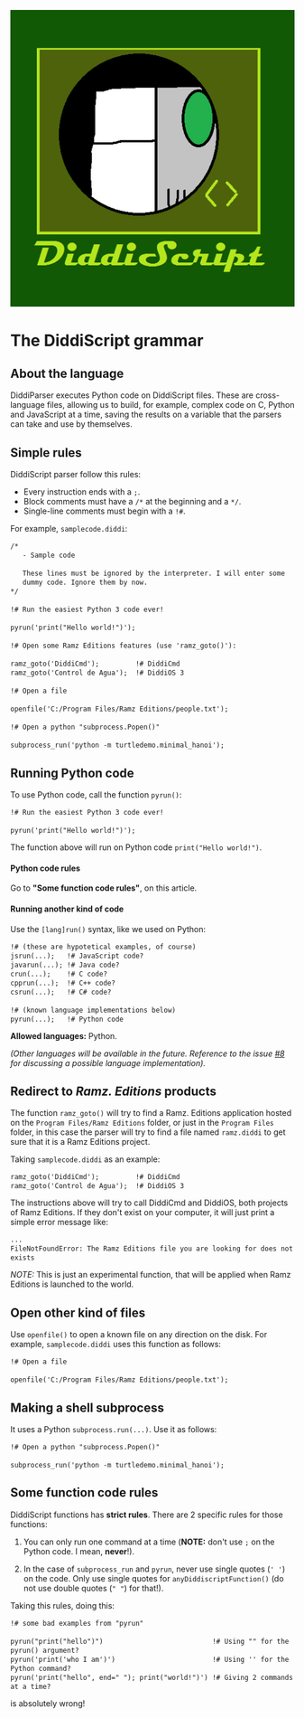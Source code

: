 ![DiddiScript icon](https://github.com/DiddiLeija/DiddiLeija/blob/main/diddiscript-icon-(short).png)

# The DiddiScript grammar

## About the language

DiddiParser executes Python code on DiddiScript files. These are
cross-language files, allowing us to build, for example, complex code on C, Python
and JavaScript at a time, saving the results on a variable that the parsers can
take and use by themselves.

## Simple rules

DiddiScript parser follow this rules:

- Every instruction ends with a `;`.
- Block comments must have a `/*` at the beginning and a `*/`.
- Single-line comments must begin with a `!#`.

For example, `samplecode.diddi`:

```
/*
   - Sample code

   These lines must be ignored by the interpreter. I will enter some
   dummy code. Ignore them by now.
*/

!# Run the easiest Python 3 code ever!

pyrun('print("Hello world!")');

!# Open some Ramz Editions features (use 'ramz_goto()'):

ramz_goto('DiddiCmd');         !# DiddiCmd
ramz_goto('Control de Agua');  !# DiddiOS 3

!# Open a file

openfile('C:/Program Files/Ramz Editions/people.txt');

!# Open a python "subprocess.Popen()"

subprocess_run('python -m turtledemo.minimal_hanoi');
```

## Running Python code

To use Python code, call the function `pyrun()`:

```
!# Run the easiest Python 3 code ever!

pyrun('print("Hello world!")');
```

The function above will run on Python code `print("Hello world!")`.

#### Python code rules

Go to __"Some function code rules"__, on this article.

#### Running another kind of code

Use the `[lang]run()` syntax, like we used on Python:

```
!# (these are hypotetical examples, of course)
jsrun(...);   !# JavaScript code?
javarun(...); !# Java code?
crun(...);    !# C code?
cpprun(...);  !# C++ code?
csrun(...);   !# C# code?

!# (known language implementations below)
pyrun(...);   !# Python code
```

**Allowed languages:** Python.

_\(Other languages will be available in the future. Reference to the issue [\#8](http://github.com/diddileija/diddiparser/issues/8) for discussing a possible language implementation\)._

## Redirect to _Ramz. Editions_ products

The function `ramz_goto()` will try to find a Ramz. Editions application hosted
on the `Program Files/Ramz Editions` folder, or just in the `Program Files`
folder, in this case the parser will try to find a file named `ramz.diddi` to get sure
that it is a Ramz Editions project.

Taking `samplecode.diddi` as an example:

```
ramz_goto('DiddiCmd');         !# DiddiCmd
ramz_goto('Control de Agua');  !# DiddiOS 3
```

The instructions above will try to call DiddiCmd and DiddiOS, both projects of
Ramz Editions. If they don't exist on your computer, it will just print a
simple error message like:

```
...
FileNotFoundError: The Ramz Editions file you are looking for does not exists
```

_NOTE:_ This is just an experimental function, that will be applied when Ramz Editions is launched to the world.

## Open other kind of files

Use `openfile()` to open a known file on any direction on the disk. For example,
`samplecode.diddi` uses this function as follows:

```
!# Open a file

openfile('C:/Program Files/Ramz Editions/people.txt');
```

## Making a shell subprocess

It uses a Python `subprocess.run(...)`. Use it as follows:

```
!# Open a python "subprocess.Popen()"

subprocess_run('python -m turtledemo.minimal_hanoi');
```

## Some function code rules

DiddiScript functions has **strict rules**. There are 2 specific rules for
those functions:

1. You can only run one command at a time (__NOTE:__ don't use `;` on the Python
   code. I mean, __never__!).

2. In the case of `subprocess_run` and `pyrun`, never use single quotes (`' '`)
   on the code. Only use single quotes for `anyDiddiscriptFunction()` (do not
   use double quotes (`" "`) for that!).

Taking this rules, doing this:

```
!# some bad examples from "pyrun"

pyrun("print("hello")")                           !# Using "" for the pyrun() argument?
pyrun('print('who I am')')                        !# Using '' for the Python command?
pyrun('print("hello", end=" "); print("world!")') !# Giving 2 commands at a time?
```

is absolutely wrong!
